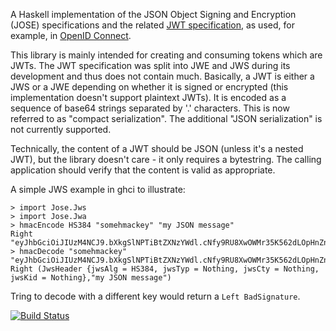 A Haskell implementation of the JSON Object Signing and Encryption (JOSE) specifications and the related [JWT specification](http://tools.ietf.org/html/draft-ietf-oauth-json-web-token), as used, for example, in [OpenID Connect](http://openid.net/connect/).

This library is mainly intended for creating and consuming tokens which are JWTs. The JWT specification was split into JWE and JWS during its development and thus does not contain much. Basically, a JWT is either a JWS or a JWE depending on whether it is signed or encrypted (this implementation doesn't support plaintext JWTs). It is encoded as a sequence of base64 strings separated by '.' characters. This is now referred to as "compact serialization". The additional "JSON serialization" is not currently supported.

Technically, the content of a JWT should be JSON (unless it's a nested JWT), but the library doesn't care - it only requires a bytestring. The calling application should verify that the content is valid as appropriate.

A simple JWS example in ghci to illustrate:

    > import Jose.Jws
    > import Jose.Jwa
    > hmacEncode HS384 "somehmackey" "my JSON message"
    Right "eyJhbGciOiJIUzM4NCJ9.bXkgSlNPTiBtZXNzYWdl.cNfy9RU8XwOWMr35K562dLOpHnZn3hypK0yrL5cZ3LqLD3FMewiY7Cs45r2auKbw"
    > hmacDecode "somehmackey" "eyJhbGciOiJIUzM4NCJ9.bXkgSlNPTiBtZXNzYWdl.cNfy9RU8XwOWMr35K562dLOpHnZn3hypK0yrL5cZ3LqLD3FMewiY7Cs45r2auKbw"
    Right (JwsHeader {jwsAlg = HS384, jwsTyp = Nothing, jwsCty = Nothing, jwsKid = Nothing},"my JSON message")

Tring to decode with a different key would return a `Left BadSignature`.

[![Build Status](https://travis-ci.org/tekul/jose-jwt.svg?branch=master)](https://travis-ci.org/tekul/jose-jwt)
